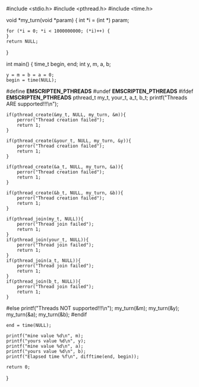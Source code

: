 #include <stdio.h>
#include <pthread.h>
#include <time.h>

void *my_turn(void *param) {
    int *i = (int *) param;

    for (*i = 0; *i < 1000000000; (*i)++) {
    }
    return NULL;
}

int main() {
    time_t begin, end;
    int y, m, a, b;

    y = m = b = a = 0;
    begin = time(NULL);
#define __EMSCRIPTEN_PTHREADS__
#undef __EMSCRIPTEN_PTHREADS__
#ifdef __EMSCRIPTEN_PTHREADS__
    pthread_t my_t, your_t, a_t, b_t;
    printf("Threads ARE supported!!!\n");

    if(pthread_create(&my_t, NULL, my_turn, &m)){
        perror("Thread creation failed");
        return 1;
    }

    if(pthread_create(&your_t, NULL, my_turn, &y)){
        perror("Thread creation failed");
        return 1;
    }

    if(pthread_create(&a_t, NULL, my_turn, &a)){
        perror("Thread creation failed");
        return 1;
    }

    if(pthread_create(&b_t, NULL, my_turn, &b)){
        perror("Thread creation failed");
        return 1;
    }

    if(pthread_join(my_t, NULL)){
        perror("Thread join failed");
        return 1;
    }
    if(pthread_join(your_t, NULL)){
        perror("Thread join failed");
        return 1;
    }
    if(pthread_join(a_t, NULL)){
        perror("Thread join failed");
        return 1;
    }
    if(pthread_join(b_t, NULL)){
        perror("Thread join failed");
        return 1;
    }
#else
    printf("Threads NOT supported!!!\n");
    my_turn(&m);
    my_turn(&y);
    my_turn(&a);
    my_turn(&b);
#endif

    end = time(NULL);

    printf("mine value %d\n", m);
    printf("yours value %d\n", y);
    printf("mine value %d\n", a);
    printf("yours value %d\n", b);
    printf("Elapsed time %f\n", difftime(end, begin));

    return 0;
}
